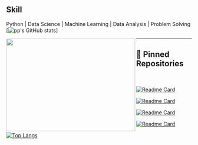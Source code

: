 



## Skill
Python | Data Science  | Machine Learning | Data Analysis | Problem Solving
[![pp's GitHub stats](https://github-readme-stats.vercel.app/api?username=PankajNk&count_private=true&theme=gruvbox)]

<img align="left" src="https://isl.co/wp-content/uploads/2017/06/python-Converted600x600.gif" width="350" height="250"/>

---

## 📌 Pinned Repositories

<br>

[![Readme Card](https://github-readme-stats.vercel.app/api/pin/?username=PankajNk&repo=DataExplore)](https://github.com/PankajNk/DataExplore)

[![Readme Card](https://github-readme-stats.vercel.app/api/pin/?username=PankajNk&repo=Covid19_Python_Webscraping)](https://github.com/PankajNk/Covid19_Python_Webscraping)

[![Readme Card](https://github-readme-stats.vercel.app/api/pin/?username=PankajNk&repo=Chatbot)](https://github.com/PankajNk/Chatbot)

[![Readme Card](https://github-readme-stats.vercel.app/api/pin/?username=PankajNk&repo=Machine_Learning)](https://github.com/PankajNk/Machine_Learning)


[![Top Langs](https://github-readme-stats.vercel.app/api/top-langs/?username=PankajNk)](https://github.com/PankajNk)
